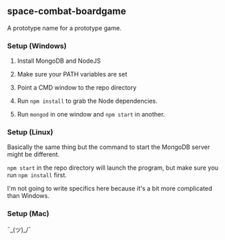 ## space-combat-boardgame

A prototype name for a prototype game.

### Setup (Windows)

1. Install MongoDB and NodeJS

2. Make sure your PATH variables are set

3. Point a CMD window to the repo directory

4. Run `npm install` to grab the Node dependencies.

5. Run `mongod` in one window and `npm start` in another.

### Setup (Linux)

Basically the same thing but the command to start the MongoDB server might be different.

`npm start` in the repo directory will launch the program, but make sure you run `npm install` first.

I'm not going to write specifics here because it's a bit more complicated than Windows.

### Setup (Mac)

¯\_(ツ)_/¯